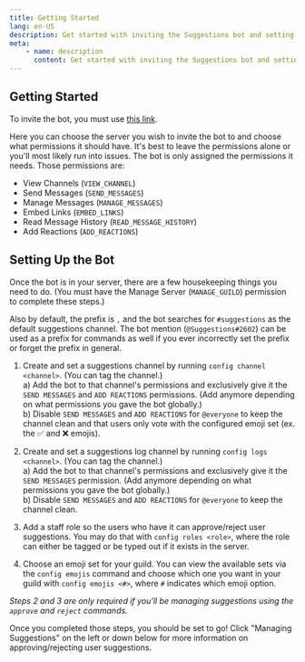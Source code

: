 ```yaml
---
title: Getting Started
lang: en-US
description: Get started with inviting the Suggestions bot and setting up its primary features.
meta:
    - name: description
      content: Get started with inviting the Suggestions bot and setting up its primary features.
---
```


## Getting Started

To invite the bot, you must use [this link](https://discordapp.com/oauth2/authorize?client_id=474051954998509571&scope=bot&permissions=93248).

Here you can choose the server you wish to invite the bot to and choose what permissions it should have. It's best to leave the permissions alone or you'll most likely run into issues. The bot is only assigned the permissions it needs. Those permissions are:

* View Channels (`VIEW_CHANNEL`)
* Send Messages (`SEND_MESSAGES`)
* Manage Messages (`MANAGE_MESSAGES`)
* Embed Links (`EMBED_LINKS`\)
* Read Message History (`READ_MESSAGE_HISTORY`)
* Add Reactions (`ADD_REACTIONS`)

## Setting Up the Bot

Once the bot is in your server, there are a few housekeeping things you need to do. (You must have the Manage Server (`MANAGE_GUILD`) permission to complete these steps.)

Also by default, the prefix is `,` and the bot searches for `#suggestions` as the default suggestions channel. The bot mention (`@Suggestions#2602`) can be used as a prefix for commands as well if you ever incorrectly set the prefix or forget the prefix in general.

1. Create and set a suggestions channel by running `config channel <channel>`. (You can tag the channel.)  
   a) Add the bot to that channel's permissions and exclusively give it the `SEND MESSAGES` and `ADD REACTIONS` permissions. (Add anymore depending on what permissions you gave the bot globally.)  
   b) Disable `SEND MESSAGES` and `ADD REACTIONS` for `@everyone` to keep the channel clean and that users only vote with the configured emoji set (ex. the ✅ and ❌ emojis).

2. Create and set a suggestions log channel by running `config logs <channel>`. (You can tag the channel.)  
   a) Add the bot to that channel's permissions and exclusively give it the `SEND MESSAGES` permission. (Add anymore depending on what permissions you gave the bot globally.)  
   b) Disable `SEND MESSAGES` and `ADD REACTIONS` for `@everyone` to keep the channel clean.
   
3. Add a staff role so the users who have it can approve/reject user suggestions. You may do that with `config roles <role>`, where the role can either be tagged or be typed out if it exists in the server.

4. Choose an emoji set for your guild. You can view the available sets via the `config emojis` command and choose which one you want in your guild with `config emojis <#>`, where `#` indicates which emoji option.

*Steps 2 and 3 are only required if you'll be managing suggestions using the `approve` and `reject` commands.*

Once you completed those steps, you should be set to go! Click "Managing Suggestions" on the left or down below for more information on approving/rejecting user suggestions.
